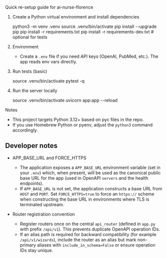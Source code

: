 Quick re-setup guide for ai-nurse-florence

1) Create a Python virtual environment and install dependencies

   python3 -m venv .venv
   source .venv/bin/activate
   pip install --upgrade pip
   pip install -r requirements.txt
   pip install -r requirements-dev.txt  # optional for tests

2) Environment

   - Create a `.env` file if you need API keys (OpenAI, PubMed, etc.). The app reads env vars directly.

3) Run tests (basic)

   source .venv/bin/activate
   pytest -q

4) Run the server locally

   source .venv/bin/activate
   uvicorn app:app --reload

Notes

- This project targets Python 3.12+ based on pyc files in the repo.
- If you use Homebrew Python or pyenv, adjust the `python3` command accordingly.

Developer notes
----------------

- APP_BASE_URL and FORCE_HTTPS

   - The application exposes a `APP_BASE_URL` environment variable (set in your `.env`) which, when present, will be used as the canonical public base URL for the app (used in OpenAPI `servers` and the health endpoints).
   - If `APP_BASE_URL` is not set, the application constructs a base URL from `HOST` and `PORT`. Set `FORCE_HTTPS=true` to force an `https://` scheme when constructing the base URL in environments where TLS is terminated upstream.

- Router registration convention

   - Register routers once on the central `api_router` (defined in `app.py` with prefix `/api/v1`). This prevents duplicate OpenAPI operation IDs.
   - If an alias path is required for backward compatibility (for example `/api/v1/wizards`), include the router as an alias but mark non-primary aliases with `include_in_schema=False` or ensure operation IDs stay unique.

